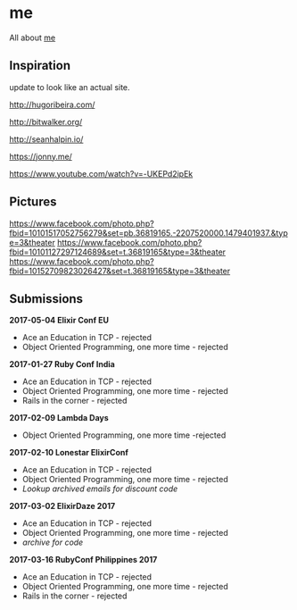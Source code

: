 # me
All about [me](crowdhailer.me)

## Inspiration
update to look like an actual site.

http://hugoribeira.com/

http://bitwalker.org/

http://seanhalpin.io/

https://jonny.me/

https://www.youtube.com/watch?v=-UKEPd2ipEk

## Pictures

https://www.facebook.com/photo.php?fbid=10101517052756279&set=pb.36819165.-2207520000.1479401937.&type=3&theater
https://www.facebook.com/photo.php?fbid=10101127297124689&set=t.36819165&type=3&theater
https://www.facebook.com/photo.php?fbid=10152709823026427&set=t.36819165&type=3&theater

## Submissions

**2017-05-04 Elixir Conf EU**
- Ace an Education in TCP - rejected
- Object Oriented Programming, one more time - rejected

**2017-01-27 Ruby Conf India**
- Ace an Education in TCP - rejected
- Object Oriented Programming, one more time - rejected
- Rails in the corner - rejected

**2017-02-09 Lambda Days**
- Object Oriented Programming, one more time -rejected

**2017-02-10 Lonestar ElixirConf**
- Ace an Education in TCP - rejected
- Object Oriented Programming, one more time - rejected
- *Lookup archived emails for discount code*

**2017-03-02 ElixirDaze 2017**
- Ace an Education in TCP - rejected
- Object Oriented Programming, one more time - rejected
- *archive for code*

**2017-03-16 RubyConf Philippines 2017**
- Ace an Education in TCP - rejected
- Object Oriented Programming, one more time - rejected
- Rails in the corner - rejected
